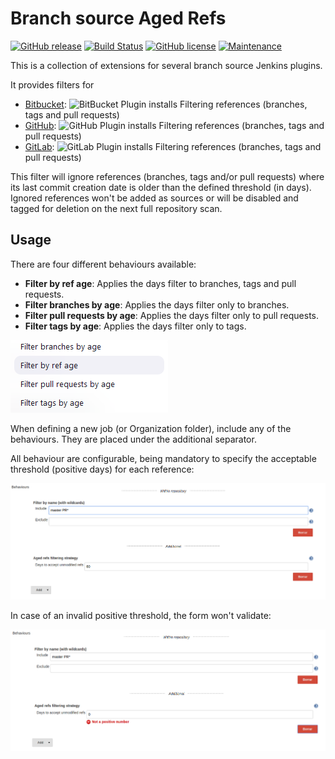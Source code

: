 # Branch source Aged Refs

[![GitHub release](https://img.shields.io/github/v/release/jenkinsci/scm-filter-aged-refs-plugin)](https://github.com/jenkinsci/scm-filter-aged-refs-plugin/releases/latest)
[![Build Status](https://ci.jenkins.io/buildStatus/icon?job=Plugins%2Fscm-filter-aged-refs-plugin%2Fmain)](https://ci.jenkins.io/job/Plugins/job/scm-filter-aged-refs-plugin/job/main/)
[![GitHub license](https://img.shields.io/github/license/jenkinsci/scm-filter-aged-refs-plugin)](https://github.com/jenkinsci/scm-filter-aged-refs-plugin/blob/main/LICENSE)
[![Maintenance](https://img.shields.io/maintenance/yes/2024)]()

This is a collection of extensions for several branch source Jenkins plugins.

It provides filters for

- [Bitbucket]: ![BitBucket Plugin installs](https://img.shields.io/jenkins/plugin/i/bitbucket-scm-filter-aged-refs?color=blue)
  Filtering references (branches, tags and pull requests)
- [GitHub]: ![GitHub Plugin installs](https://img.shields.io/jenkins/plugin/i/github-scm-filter-aged-refs?color=blue)
  Filtering references (branches, tags and pull requests)
- [GitLab]: ![GitLab Plugin installs](https://img.shields.io/jenkins/plugin/i/gitlab-scm-filter-aged-refs?color=blue)
  Filtering references (branches, tags and pull requests)

This filter will ignore references (branches, tags and/or pull requests) where its last
commit creation date is older than the defined threshold (in days). Ignored
references won't be added as sources or will be disabled and tagged for
deletion on the next full repository scan.

[Bitbucket]: https://plugins.jenkins.io/cloudbees-bitbucket-branch-source/

[GitHub]: https://plugins.jenkins.io/github-branch-source/
[GitLab]: https://plugins.jenkins.io/gitlab-branch-source/

## Usage

There are four different behaviours available:

- **Filter by ref age**: Applies the days filter to branches, tags and pull requests.
- **Filter branches by age**: Applies the days filter only to branches.
- **Filter pull requests by age**: Applies the days filter only to pull requests.
- **Filter tags by age**: Applies the days filter only to tags.

![Dropdown Screenshot](.github/images/dropdown.png)

When defining a new job (or Organization folder), include any of the behaviours. They are placed under the additional
separator.

All behaviour are configurable, being mandatory to specify the
acceptable threshold (positive days) for each reference:

![Config Screenshot](.github/images/config.png)

In case of an invalid positive threshold, the form won't validate:

![Error Screenshot](.github/images/config-invalid.png)
